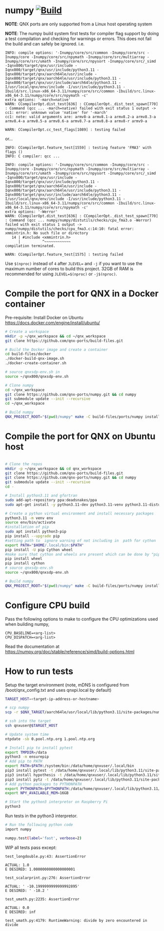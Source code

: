 # numpy [![Build](https://github.com/qnx-ports/build-files/actions/workflows/numpy.yml/badge.svg)](https://github.com/qnx-ports/build-files/actions/workflows/numpy.yml)

**NOTE**: QNX ports are only supported from a Linux host operating system

**NOTE**: The numpy build system first tests for compiler flag support by doing a test compilation and checking for warnings or errors. This does not fail the build and can safely be ignored.
i.e.
```
INFO: compile options: '-Inumpy/core/src/common -Inumpy/core/src -Inumpy/core -Inumpy/core/src/npymath -Inumpy/core/src/multiarray -Inumpy/core/src/umath -Inumpy/core/src/npysort -Inumpy/core/src/_simd -Iqnx800/target/qnx/usr/include -Iqnx800/target/qnx/usr/include/python3.11 -Iqnx800/target/qnx/aarch64le/usr/include -Iqnx800/target/qnx/aarch64le/usr/include/python3.11 -Iqnx800/target/qnx/usr/include/aarch64le/python3.11 -I/usr/local/qnx/env/include -I/usr/include/python3.11 -Ibuild/src.linux-x86_64-3.11/numpy/core/src/common -Ibuild/src.linux-x86_64-3.11/numpy/core/src/npymath -c'
extra options: '-march=native'
WARN: CCompilerOpt.dist_test[636] : CCompilerOpt._dist_test_spawn[770] : Command (qcc ... -march=native) failed with exit status 1 output -> 
cc1: error: unknown value 'native' for '-march'
cc1: note: valid arguments are: armv8-a armv8.1-a armv8.2-a armv8.3-a armv8.4-a armv8.5-a armv8.6-a armv8.7-a armv8.8-a armv8-r armv9-a

WARN: CCompilerOpt.cc_test_flags[1089] : testing failed
```
or...
```
INFO: CCompilerOpt.feature_test[1559] : testing feature 'FMA3' with flags ()
INFO: C compiler: qcc ...

INFO: compile options: '-Inumpy/core/src/common -Inumpy/core/src -Inumpy/core -Inumpy/core/src/npymath -Inumpy/core/src/multiarray -Inumpy/core/src/umath -Inumpy/core/src/npysort -Inumpy/core/src/_simd -Iqnx800/target/qnx/usr/include -Iqnx800/target/qnx/usr/include/python3.11 -Iqnx800/target/qnx/aarch64le/usr/include -Iqnx800/target/qnx/aarch64le/usr/include/python3.11 -Iqnx800/target/qnx/usr/include/aarch64le/python3.11 -I/usr/local/qnx/env/include -I/usr/include/python3.11 -Ibuild/src.linux-x86_64-3.11/numpy/core/src/common -Ibuild/src.linux-x86_64-3.11/numpy/core/src/npymath -c'
extra options: '-Werror'
WARN: CCompilerOpt.dist_test[636] : CCompilerOpt._dist_test_spawn[770] : Command (qcc ... numpy/numpy/distutils/checks/cpu_fma3.o -Werror) failed with exit status 1 output -> 
numpy/numpy/distutils/checks/cpu_fma3.c:14:10: fatal error: xmmintrin.h: No such file or directory
   14 | #include <xmmintrin.h>
      |          ^~~~~~~~~~~~~
compilation terminated.

WARN: CCompilerOpt.feature_test[1575] : testing failed
```

Use `$(nproc)` instead of `4` after `JLEVEL=` and `-j` if you want to use the maximum number of cores to build this project.
32GB of RAM is recommended for using `JLEVEL=$(nproc)` or `-j$(nproc)`.

# Compile the port for QNX in a Docker container

Pre-requisite: Install Docker on Ubuntu https://docs.docker.com/engine/install/ubuntu/
```bash
# Create a workspace
mkdir -p ~/qnx_workspace && cd ~/qnx_workspace
git clone https://github.com/qnx-ports/build-files.git

# Build the Docker image and create a container
cd build-files/docker
./docker-build-qnx-image.sh
./docker-create-container.sh

# source qnxsdp-env.sh in
source ~/qnx800/qnxsdp-env.sh

# Clone numpy
cd ~/qnx_workspace
git clone https://github.com/qnx-ports/numpy.git && cd numpy
git submodule update --init --recursive
cd ~/qnx_workspace

# Build numpy
QNX_PROJECT_ROOT="$(pwd)/numpy" make -C build-files/ports/numpy install -j4
```

# Compile the port for QNX on Ubuntu host

```bash

# Clone the repos
mkdir -p ~/qnx_workspace && cd qnx_workspace
git clone https://github.com/qnx-ports/build-files.git
git clone https://github.com/qnx-ports/numpy.git && cd numpy
git submodule update --init --recursive
cd -

# Install python3.11 and gfortran
sudo add-apt-repository ppa:deadsnakes/ppa
sudo apt-get install -y python3.11-dev python3.11-venv python3.11-distutils software-properties-common gfortran

# Create a python virtual environment and install necessary packages
python3.11 -m venv env
source env/bin/activate
#installation of pip
sudo apt install python3-pip
pip install --upgrade pip
#setting path to  ignore warning of not including in  path for cython
export PATH="$HOME/.local/bin:$PATH"
pip install -U pip Cython wheel
#make sure that cython and wheels are present which can be done by "pip list" or "pip show"  if not install , use below commands
pip install wheel
pip install cython
# source qnxsdp-env.sh
source ~/qnx800/qnxsdp-env.sh

# Build numpy
QNX_PROJECT_ROOT="$(pwd)/numpy" make -C build-files/ports/numpy install -j4
```

# Configure CPU build
Pass the following options to make to configure the CPU optimizations used when building numpy,
```
CPU_BASELINE=<arg-list>
CPU_DISPATCH=<arg-list>
```
Read the documentation at https://numpy.org/doc/stable/reference/simd/build-options.html

# How to run tests

Setup the target environment (note, mDNS is configured from
/boot/qnx_config.txt and uses qnxpi.local by default)
```bash
TARGET_HOST=<target-ip-address-or-hostname>

# scp numpy
scp -r $QNX_TARGET/aarch64le/usr/local/lib/python3.11/site-packages/numpy qnxuser@$TARGET_HOST:/data/home/qnxuser

```

```bash
# ssh into the target
ssh qnxuser@$TARGET_HOST

# Update system time
ntpdate -sb 0.pool.ntp.org 1.pool.ntp.org

# Install pip to install pytest
export TMPDIR=/data
python3 -m ensurepip
# Add pip to PATH
export PATH=$PATH:/system/bin:/data/home/qnxuser/.local/bin
pip3 install pytest -t /data/home/qnxuser/.local/lib/python3.11/site-packages/
pip3 install hypothesis -t /data/home/qnxuser/.local/lib/python3.11/site-packages/
pip3 install pytz -t /data/home/qnxuser/.local/lib/python3.11/site-packages/
# Add python packages to PYTHONPATH
export PYTHONPATH=$PYTHONPATH:/data/home/qnxuser/.local/lib/python3.11/site-packages/:/data/home/qnxuser/
export NPY_AVAILABLE_MEM=16GB

# Start the python3 interpretor on Raspberry Pi
python3
```

Run tests in the python3 interpretor.
```bash
# Run the following python code
import numpy

numpy.test(label='fast', verbose=2)
```

WIP all tests pass except:
```console
test_longdouble.py:43: AssertionError

ACTUAL: 1.0
E DESIRED: 1.0000000000000000001

test_scalarprint.py:276: AssertionError

ACTUAL: ' -10.1999999999999992895'
E DESIRED: ' -10.2 '

test_umath.py:2235: AssertionError

ACTUAL: 0.0
E DESIRED: inf

test_umath.py:4179: RuntimeWarning: divide by zero encountered in divide
```

